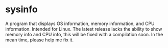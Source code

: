 # sysinfo
A program that displays OS information, memory information, and CPU information. Intended for Linux.
The latest release lacks the ability to show memory info and CPU info, this will be fixed with a compilation soon. In the mean time, please help me fix it.
